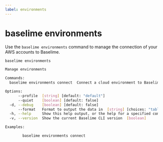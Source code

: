 ```yaml
---
label: environments
---
```


# baselime environments

Use the `baselime environments` command to manage the connection of your AWS accounts to Baselime.

```bash :icon-terminal: terminal
baselime environments

Manage environments

Commands:
  baselime environments connect  Connect a cloud environment to Baselime

Options:
      --profile  [string] [default: "default"]
      --quiet    [boolean] [default: false]
  -d, --debug    [boolean] [default: false]
      --format   Format to output the data in  [string] [choices: "table", "json"] [default: "table"]
  -h, --help     Show this help output, or the help for a specified command or subcommand  [boolean]
  -v, --version  Show the current Baselime CLI version  [boolean]

Examples:

        baselime environments connect

```
